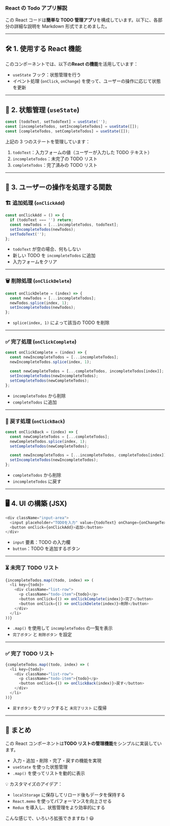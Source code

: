 ### React の Todo アプリ解説

この React コードは**簡単な TODO 管理アプリ**を構成しています。以下に、各部分の詳細な説明を Markdown 形式でまとめました。

---

## 🛠 1. 使用する React 機能

このコンポーネントでは、以下の**React の機能**を活用しています：

- `useState` フック：状態管理を行う
- イベント処理 (`onClick`, `onChange`) を使って、ユーザーの操作に応じて状態を更新

---

## 📝 2. 状態管理 (`useState`)

```js
const [todoText, setTodoText] = useState('');
const [incompleteTodos, setIncompleteTodos] = useState([]);
const [completeTodos, setCompleteTodos] = useState([]);
```

上記の 3 つのステートを管理しています：

1. `todoText`：入力フォームの値（ユーザーが入力した TODO テキスト）
2. `incompleteTodos`：未完了の TODO リスト
3. `completeTodos`：完了済みの TODO リスト

---

## 🔄 3. ユーザーの操作を処理する関数

### 🏗 追加処理 (`onClickAdd`)

```js
const onClickAdd = () => {
  if (todoText === '') return;
  const newTodos = [...incompleteTodos, todoText];
  setIncompleteTodos(newTodos);
  setTodoText('');
};
```

- `todoText` が空の場合、何もしない
- 新しい TODO を `incompleteTodos` に追加
- 入力フォームをクリア

---

### 🗑 削除処理 (`onClickDelete`)

```js
const onClickDelete = (index) => {
  const newTodos = [...incompleteTodos];
  newTodos.splice(index, 1);
  setIncompleteTodos(newTodos);
};
```

- `splice(index, 1)` によって該当の TODO を削除

---

### ✅ 完了処理 (`onClickComplete`)

```js
const onClickComplete = (index) => {
  const newIncompleteTodos = [...incompleteTodos];
  newIncompleteTodos.splice(index, 1);

  const newCompleteTodos = [...completeTodos, incompleteTodos[index]];
  setIncompleteTodos(newIncompleteTodos);
  setCompleteTodos(newCompleteTodos);
};
```

- `incompleteTodos` から削除
- `completeTodos` に追加

---

### 🔄 戻す処理 (`onClickBack`)

```js
const onClickBack = (index) => {
  const newCompleteTodos = [...completeTodos];
  newCompleteTodos.splice(index, 1);
  setCompleteTodos(newCompleteTodos);

  const newIncompleteTodos = [...incompleteTodos, completeTodos[index]];
  setIncompleteTodos(newIncompleteTodos);
};
```

- `completeTodos` から削除
- `incompleteTodos` に戻す

---

## 🖥 4. UI の構築 (JSX)

```js
<div className="input-area">
  <input placeholder="TODOを入力" value={todoText} onChange={onChangeText} />
  <button onClick={onClickAdd}>追加</button>
</div>
```

- `input` 要素：TODO の入力欄
- `button`：TODO を追加するボタン

---

### ⏳ 未完了 TODO リスト

```js
{incompleteTodos.map((todo, index) => (
  <li key={todo}>
    <div className="list-row">
      <p className="todo-item">{todo}</p>
      <button onClick={() => onClickComplete(index)}>完了</button>
      <button onClick={() => onClickDelete(index)}>削除</button>
    </div>
  </li>
))}
```

- `.map()` を使用して `incompleteTodos` の一覧を表示
- `完了ボタン` と `削除ボタン` を設定

---

### ✅ 完了 TODO リスト

```js
{completeTodos.map((todo, index) => (
  <li key={todo}>
    <div className="list-row">
      <p className="todo-item">{todo}</p>
      <button onClick={() => onClickBack(index)}>戻す</button>
    </div>
  </li>
))}
```

- `戻すボタン` をクリックすると `未完了リスト` に復帰

---

## 🎯 まとめ

この React コンポーネントは**TODO リストの管理機能**をシンプルに実装しています。

- 入力・追加・削除・完了・戻すの機能を実現
- `useState` を使った状態管理
- `.map()` を使ってリストを動的に表示

💡 カスタマイズのアイデア：

- `localStorage` に保存してリロード後もデータを保持する
- `React.memo` を使ってパフォーマンスを向上させる
- `Redux` を導入し、状態管理をより効率的にする

こんな感じで、いろいろ拡張できますね！😃
